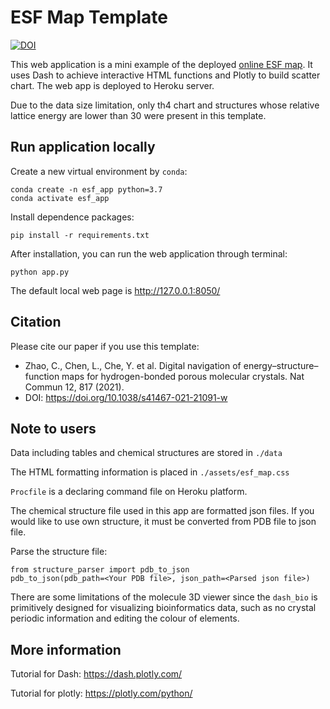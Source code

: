 # ESF Map Template
[![DOI](https://zenodo.org/badge/306344480.svg)](https://zenodo.org/badge/latestdoi/306344480)

This web application is a mini example of the deployed [online ESF map](https://www.interactive-esf-maps.app/).
It uses Dash to achieve interactive HTML functions and Plotly to build scatter chart.
The web app is deployed to Heroku server.

Due to the data size limitation, only th4 chart and structures whose relative lattice energy are lower than 30 were present in this template.

## Run application locally
Create a new virtual environment by ```conda```:

```
conda create -n esf_app python=3.7
conda activate esf_app
```

Install dependence packages:

```pip install -r requirements.txt```

After installation, you can run the web application through terminal:

```python app.py```

The default local web page is http://127.0.0.1:8050/

## Citation

Please cite our paper if you use this template:
* Zhao, C., Chen, L., Che, Y. et al. Digital navigation of energy–structure–function maps 
  for hydrogen-bonded porous molecular crystals. Nat Commun 12, 817 (2021).
* DOI: https://doi.org/10.1038/s41467-021-21091-w

## Note to users
Data including tables and chemical structures are stored in `./data`

The HTML formatting information is placed in `./assets/esf_map.css`

`Procfile` is a declaring command file on Heroku platform.

The chemical structure file used in this app are formatted json files.
If you would like to use own structure, it must be converted from PDB file to json file.

Parse the structure file:
```
from structure_parser import pdb_to_json
pdb_to_json(pdb_path=<Your PDB file>, json_path=<Parsed json file>)
```
There are some limitations of the molecule 3D viewer
since the ```dash_bio``` is primitively designed for visualizing bioinformatics data,
such as no crystal periodic information and editing the colour of elements.

## More information
Tutorial for Dash:
https://dash.plotly.com/

Tutorial for plotly:
https://plotly.com/python/
